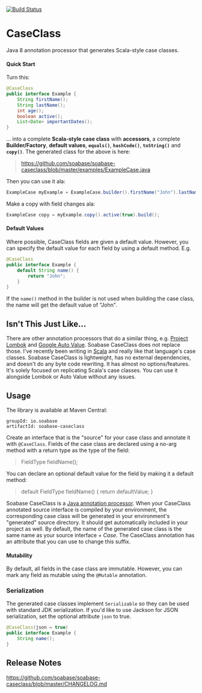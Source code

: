 [![Build Status](https://travis-ci.org/soabase/soabase.svg?branch=master)](https://travis-ci.org/soabase/soabase-caseclass)

# CaseClass
Java 8 annotation processor that generates Scala-style case classes.

#### Quick Start

Turn this:

```java
@CaseClass
public interface Example {
    String firstName();
    String lastName();
    int age();
    boolean active();
    List<Date> importantDates();
}
```

... into a complete **Scala-style case class** with **accessors**, a complete **Builder/Factory**, **default values**, **`equals()`**, **`hashCode()`**, **`toString()`** and **`copy()`**. The generated class for the above is here:

> https://github.com/soabase/soabase-caseclass/blob/master/examples/ExampleCase.java

Then you can use it ala:

```java
ExampleCase myExample = ExampleCase.builder().firstName("John").lastName("Galt").age(42).build();
```

Make a copy with field changes ala:

```java
ExampleCase copy = myExample.copy().active(true).build();
```
#### Default Values

Where possible, CaseClass fields are given a default value. However, you can specify the default value for each field by 
using a default method. E.g.

```java
@CaseClass
public interface Example {
    default String name() {
        return "John";
    }
}
```

If the `name()` method in the builder is not used when building the case class, the name will get the default value of "John".

## Isn't This Just Like...

There are other annotation processors that do a similar thing, e.g. [Project Lombok](https://projectlombok.org) and [Google Auto Value](https://github.com/google/auto). Soabase CaseClass does not replace those. I've recently been writing in [Scala](http://docs.scala-lang.org/tutorials/tour/case-classes.html) and really like that language's case classes. Soabase CaseClass is lightweight, has no external dependencies, and doesn't do any byte code rewriting. It has almost no options/features. It's solely focused on replicating Scala's case classes. You can use it alongside Lombok or Auto Value without any issues.

## Usage

The library is available at Maven Central:

```
groupId: io.soabase
artifactId: soabase-caseclass
```

Create an interface that is the "source" for your case class and annotate it with `@CaseClass`. Fields of the case class are declared using a no-arg method 
with a return type as the type of the field:

> FieldType fieldName();

You can declare an optional default value for the field by making it a default method:

> default FieldType fieldName() { return defaultValue; }

Soabase CaseClass is a [Java annotation processor](https://docs.oracle.com/javase/7/docs/api/javax/annotation/processing/Processor.html). When your CaseClass annotated source interface is compiled by your environment, the corresponding case class will be generated in your environment's "generated" source directory. It should get automatically included in your project as well. By default, the name of the generated case class is the same name as your source interface + _Case_. The CaseClass annotation has an attribute that you can use to change this suffix.

#### Mutability

By default, all fields in the case class are immutable. However, you can mark any field as mutable using the `@Mutable` annotation.

### Serialization

The generated case classes implement `Serializable` so they can be used with standard JDK serialization. If you'd like to use Jackson for JSON serialization, 
set the optional attribute `json` to true.

```java
@CaseClass(json = true)
public interface Example {
    String name();
}
```

## Release Notes
https://github.com/soabase/soabase-caseclass/blob/master/CHANGELOG.md

